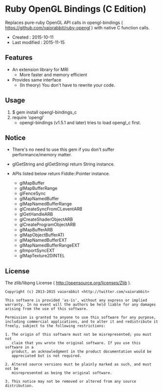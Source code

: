<!-- -*- mode:markdown; coding:utf-8; -*- -->

# Ruby OpenGL Bindings (C Edition) #

Replaces pure-ruby OpenGL API calls in opengl-bindings ( https://github.com/vaiorabbit/ruby-opengl ) with native C function calls.

*   Created : 2015-10-11
*   Last modified : 2015-11-15

## Features ##

*   An extension library for MRI
	*   More faster and memory efficient
*   Provides same interface
	*   (In theory) You don't have to rewrite your code.


## Usage ##

1.  $ gem install opengl-bindings_c
2.  require 'opengl'
    *   opengl-bindings (v1.5.1 and later) tries to load opengl_c first.

## Notice ##

*   There's no need to use this gem if you don't suffer performance/memory matter.

*   glGetString and glGetStringi return String instance.
*   APIs listed below return Fiddle::Pointer instance.
    *   glMapBuffer
    *   glMapBufferRange
    *   glFenceSync
    *   glMapNamedBuffer
    *   glMapNamedBufferRange
    *   glCreateSyncFromCLeventARB
    *   glGetHandleARB
    *   glCreateShaderObjectARB
    *   glCreateProgramObjectARB
    *   glMapBufferARB
    *   glMapObjectBufferATI
    *   glMapNamedBufferEXT
    *   glMapNamedBufferRangeEXT
    *   glImportSyncEXT
    *   glMapTexture2DINTEL


## License ##

The zlib/libpng License ( http://opensource.org/licenses/Zlib ).

    Copyright (c) 2013-2015 vaiorabbit <http://twitter.com/vaiorabbit>

    This software is provided 'as-is', without any express or implied
    warranty. In no event will the authors be held liable for any damages
    arising from the use of this software.

    Permission is granted to anyone to use this software for any purpose,
    including commercial applications, and to alter it and redistribute it
    freely, subject to the following restrictions:

    1. The origin of this software must not be misrepresented; you must not
       claim that you wrote the original software. If you use this software in a
       product, an acknowledgment in the product documentation would be
       appreciated but is not required.

    2. Altered source versions must be plainly marked as such, and must not be
       misrepresented as being the original software.

    3. This notice may not be removed or altered from any source distribution.
